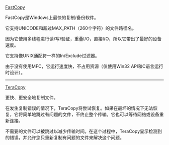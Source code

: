 [FastCopy](https://fastcopy.jp/)

FastCopy是Windows上最快的复制/备份软件。

它支持UNICODE和超过MAX_PATH（260个字符）的文件路径名。

因为它使用多线程进行读/写/验证，重叠I/O，直接I/O，所以它带出了最好的设备速度。

它支持像UNIX通配符一样的In/Exclude过滤器。

由于没有使用MFC，它运行速度快，不占用资源（仅使用Win32 API和C语言运行时设计）。

*****

[TeraCopy](https://www.codesector.com/teracopy)

更快、更安全地复制文件。

在发生复制错误的情况下，TeraCopy将尝试恢复。如果在最坏的情况下无法恢复，它将简单地跳过有问题的文件，不终止整个传输。它也可以等待网络或设备重新连接。

不需要的文件可以被跳过以减少传输时间。在这个过程中，TeraCopy显示检测到的错误，并允许您只重新复制有问题的文件来解决这个问题。